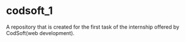 # codsoft_1
A repository that is created for the first task of the internship offered by CodSoft(web development). 
